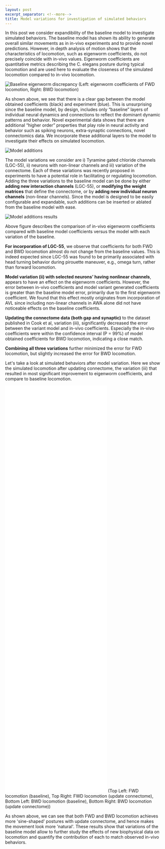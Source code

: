 ```yaml
---
layout: post
excerpt_separator: <!--more-->
title: Model variations for investigation of simulated behaviors
---
```


<!--more-->

In this post we consider expandibility of the baseline model to investigate simulated behaviors. The baseline model has shown its ability to generate overall similar movements as in in-vivo experiments and to provide novel predictions. However, in depth analysis of motion shows that the characteristics of locomotion, such as eigenworm coefficients, do not precisely coincide with in-vivo values. Eigenworm coefficients are quantitative metrics describing the C. elegans posture during typical locomotion and are used here to evaluate the closeness of the simulated locomotion compared to in-vivo locomotion.

![Baseline eigenworm discrepancy](/CelegansWholeIntegration/media/eigenworm_discrepancy.png)
(Left: eigenworm coefficients of FWD locomotion, Right: BWD locomotion)

As shown above, we see that there is a clear gap between the model obtained coefficients (black) and experiment (blue). This is unsurprising since the baseline model, by design, includes only “baseline” layers of individual neural dynamics and connections to reflect the dominant dynamic patterns and behavior. Novel experimental data shows that there are additional “higher order” properties that play role in neural activity and behavior such as spiking neurons, extra-synaptic connections, novel connectomics data. We incorporate these additional layers to the model to investigate their effects on simulated locomotion.

<!--more-->

![Model additions](/CelegansWholeIntegration/media/model_additions.png)

The model variations we consider are i) Tyramine gated chloride channels (LGC-55), ii) neurons with non-linear channels and iii) variation of the connectome. Each of these variations was recently proposed in experiments to have a potential role in facilitating or regulating locomotion. Adding the three variations to the baseline model can be done by either **adding new interaction channels** (LGC-55), or **modifying the weight matrices** that define the connectome, or by **adding new individual neuron channels** (non-linear channels). Since the model is designed to be easily configurable and expandable, such additions can be inserted or ablated from the baseline model with ease. 

![Model additions results](/CelegansWholeIntegration/media/model_additions_results.png)

Above figure describes the comparison of in-vivo eigenworm coefficients compared with baseline model coefficients versus the model with each variation of the baseline. 

**For incorporation of LGC-55**, we observe that coefficients for both FWD and BWD locomotion almost do not change from the baseline values. This is indeed expected since LGC-55 was found to be primarily associated with head turning behavior during pirouette maneuver, e.g., omega turn, rather than forward locomotion. 

**Model variation (ii) with selected neurons’ having nonlinear channels**, appears to have an effect on the eigenworm coefficients. However, the error between in-vivo coefficients and model variant generated coefficients is greater than the baseline model error, primarily due to the first eigenworm coefficient. We found that this effect mostly originates from incorporation of AVL since including non-linear channels in AWA alone did not have noticeable effects on the baseline coefficients. 

**Updating the connectome data (both gap and synaptic)** to the dataset published in Cook et al, variation (iii), significantly decreased the error between the variant model and in-vivo coefficients. Especially the in-vivo coefficients were within the confidence interval (P = 99%) of model obtained coefficients for BWD locomotion, indicating a close match. 

**Combining all three variations** further minimized the error for FWD locomotion, but slightly increased the error for BWD locomotion. 

Let's take a look at simulated behaviors after model variation. Here we show the simulated locomotion after updating connectome, the variation (iii) that resulted in most significant improvement to eigenworm coefficients, and compare to baseline locomotion.

<iframe width="330" height="330" src="/CelegansWholeIntegration/media/baseline_fwd.mp4" frameborder="0" allow="accelerometer; autoplay; encrypted-media; gyroscope; picture-in-picture" allowfullscreen></iframe>   <iframe width="330" height="330" src="/CelegansWholeIntegration/media/connectome_var_fwd.mp4" frameborder="0" allow="accelerometer; autoplay; encrypted-media; gyroscope; picture-in-picture" allowfullscreen></iframe>

<iframe width="330" height="330" src="/CelegansWholeIntegration/media/baseline_bwd.mp4" frameborder="0" allow="accelerometer; autoplay; encrypted-media; gyroscope; picture-in-picture" allowfullscreen></iframe>   <iframe width="330" height="330" src="/CelegansWholeIntegration/media/connectome_var_bwd.mp4" frameborder="0" allow="accelerometer; autoplay; encrypted-media; gyroscope; picture-in-picture" allowfullscreen></iframe>   
(Top Left: FWD locomotion (baseline), Top Right: FWD locomotion (update connectome), Bottom Left: BWD locomotion (baseline), Bottom Right: BWD locomotion (update connectome))

As shown above, we can see that both FWD and BWD locomotion achieves more 'sine-shaped' postures with update connectome, and hence makes the movement look more 'natural'. These results show that variations of the baseline model allow to further study the effects of new biophysical data on locomotion and quantify the contribution of each to match observed in-vivo behaviors. 

